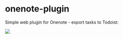 # onenote-plugin
Simple web plugin for Onenote - export tasks to Todoist:

<img src="https://mariuskaz.github.io/images/onenote_plugin.png" />
